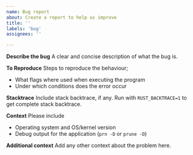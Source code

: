 ```yaml
---
name: Bug report
about: Create a report to help us improve
title: ''
labels: 'bug'
assignees: ''

---
```


**Describe the bug**
A clear and concise description of what the bug is.

**To Reproduce**
Steps to reproduce the behaviour;
- What flags where used when executing the program
- Under which conditions does the error occur

**Stacktrace**
Include stack backtrace, if any. Run with `RUST_BACKTRACE=1` to get complete stack backtrace.

**Context**
Please include
- Operating system and OS/kernel version
- Debug output for the application (`prn -D` or `prune -D`)

**Additional context**
Add any other context about the problem here.
